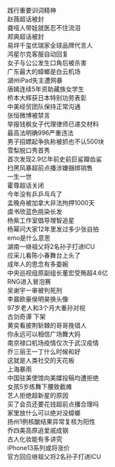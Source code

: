 践行重要训词精神  
赵薇超话被封  
聋哑人带娃就医忍不住流泪  
郑爽超话被封  
易烊千玺优瑞家全球品牌代言人  
鸿星尔克客服自动回复  
女子与公公发生口角后被杀害  
广东最大的蟑螂是白云机场  
湖州iPad失主遭网暴  
唐嫣连续5年资助藏族女学生  
桥本大辉获日本特别功劳表彰  
中美经贸团队保持正常沟通  
张恒微博被禁言  
举报钱枫女子代理律师已递交材料  
最高法明确996严重违法  
男子招嫖起争执称被抓也不认500块  
雪梨脱口秀首秀  
首次发现2.9亿年前史前巨鲨瓣齿鲨  
扫黑风暴超前点播涉嫌捆绑销售  
一生一世  
霍尊超话关闭  
今年没有乒乒乓乓了  
孟晚舟被加拿大非法拘押1000天  
虞书欣蓝色挑染长发  
杨紫工作室倡导理智追星  
杨幂问大家12年里发过多少张自拍  
emo是什么意思  
湖南一继祖父将2名孙子打进ICU  
应采儿看陈小春舞台上头了  
成年人的思念有多委婉  
中央巡视组原副组长董宏受贿超4.6亿  
RNG进入冒泡赛  
吴谢宇一审被判死刑  
李晨欧豪侯明昊换头像  
97岁老人和3个月大重孙对视  
古剑奇谭 下架  
黄奕看披荆斩棘的哥哥挽错人  
你永远可以相信广场舞大妈  
南京禄口机场疫情仅次于武汉疫情  
乔三丽王一丁什么时候和好  
这就是人类社交的天花板  
上海暴雨  
中国驻美使馆向美媒投稿均遭拒绝  
女孩5岁练舞下腰致截瘫  
艺人拒绝超新星的原因  
买了会员还要花钱超前点播合理吗  
家里放什么可以绝对没蟑螂  
扬州1例核酸结果异常复核为阳性  
乔四美高原追爱戚成钢  
古人化妆能有多讲究  
iPhone13系列或将涨价  
官方回应继祖父将2名孙子打进ICU  
